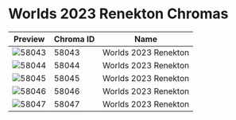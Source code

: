 # Worlds 2023 Renekton Chromas

| Preview | Chroma ID | Name |
|---------|-----------|------|
| ![58043](https://raw.communitydragon.org/latest/plugins/rcp-be-lol-game-data/global/default/v1/champion-chroma-images/58/58043.png) | 58043 | Worlds 2023 Renekton |
| ![58044](https://raw.communitydragon.org/latest/plugins/rcp-be-lol-game-data/global/default/v1/champion-chroma-images/58/58044.png) | 58044 | Worlds 2023 Renekton |
| ![58045](https://raw.communitydragon.org/latest/plugins/rcp-be-lol-game-data/global/default/v1/champion-chroma-images/58/58045.png) | 58045 | Worlds 2023 Renekton |
| ![58046](https://raw.communitydragon.org/latest/plugins/rcp-be-lol-game-data/global/default/v1/champion-chroma-images/58/58046.png) | 58046 | Worlds 2023 Renekton |
| ![58047](https://raw.communitydragon.org/latest/plugins/rcp-be-lol-game-data/global/default/v1/champion-chroma-images/58/58047.png) | 58047 | Worlds 2023 Renekton |